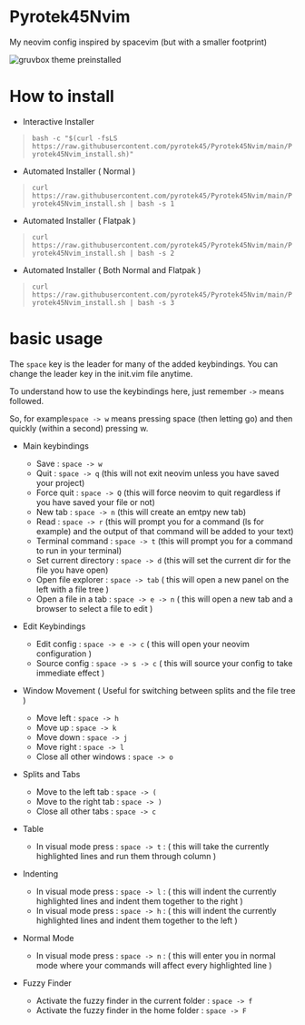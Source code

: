 # Pyrotek45Nvim
My neovim config inspired by spacevim (but with a smaller footprint)

![gruvbox theme preinstalled](https://camo.githubusercontent.com/a05028ef4dae5865098c508fc9f686b211f510198f07e6a5636734dbac618b30/687474703a2f2f692e696d6775722e636f6d2f476b496c38466e2e706e67)

# How to install 

- Interactive Installer
> `bash -c "$(curl -fsLS https://raw.githubusercontent.com/pyrotek45/Pyrotek45Nvim/main/Pyrotek45Nvim_install.sh)"`

- Automated Installer ( Normal )
> `curl https://raw.githubusercontent.com/pyrotek45/Pyrotek45Nvim/main/Pyrotek45Nvim_install.sh | bash -s 1`

- Automated Installer ( Flatpak )
> `curl https://raw.githubusercontent.com/pyrotek45/Pyrotek45Nvim/main/Pyrotek45Nvim_install.sh | bash -s 2`

- Automated Installer ( Both Normal and Flatpak )
> `curl https://raw.githubusercontent.com/pyrotek45/Pyrotek45Nvim/main/Pyrotek45Nvim_install.sh | bash -s 3`

# basic usage

The `space` key is the leader for many of the added keybindings.
You can change the leader key in the init.vim file anytime.

To understand how to use the keybindings here, just remember `->` means followed. 

So, for example`space -> w` means pressing space (then letting go) and then quickly (within a second) pressing w.

- Main keybindings
  - Save : `space -> w`
  - Quit : `space -> q` (this will not exit neovim unless you have saved your project)
  - Force quit : `space -> Q` (this will force neovim to quit regardless if you have saved your file or not)
  - New tab : `space -> n` (this will create an emtpy new tab)
  - Read : `space -> r` (this will prompt you for a command (ls for example) and the output of that command will be added to your text)
  - Terminal command : `space -> t` (this will prompt you for a command to run in your terminal)
  - Set current directory : `space -> d` (this will set the current dir for the file you have open) 
  - Open file explorer : `space -> tab` ( this will open a new panel on the left with a file tree )
  - Open a file in a tab : `space -> e -> n` ( this will open a new tab and a browser to select a file to edit )
 
- Edit Keybindings
  - Edit config : `space -> e -> c` ( this will open your neovim configuration )
  - Source config : `space -> s -> c` ( this will source your config to take immediate effect )

- Window Movement ( Useful for switching between splits and the file tree )
  - Move left : `space -> h`
  - Move up : `space -> k`
  - Move down : `space -> j`
  - Move right : `space -> l`
  - Close all other windows : `space -> o`

- Splits and Tabs
  - Move to the left tab : `space -> (`
  - Move to the right tab : `space -> )`
  - Close all other tabs : `space -> c `

- Table
  - In visual mode press : `space -> t` : ( this will take the currently highlighted lines and run them through column )

- Indenting
  - In visual mode press : `space -> l` : ( this will indent the currently highlighted lines and indent them together to the right )
  - In visual mode press : `space -> h` : ( this will indent the currently highlighted lines and indent them together to the left )

- Normal Mode
  - In visual mode press : `space -> n` : ( this will enter you in normal mode where your commands will affect every highlighted line ) 

- Fuzzy Finder
  - Activate the fuzzy finder in the current folder : `space -> f`
  - Activate the fuzzy finder in the home folder : `space -> F`
